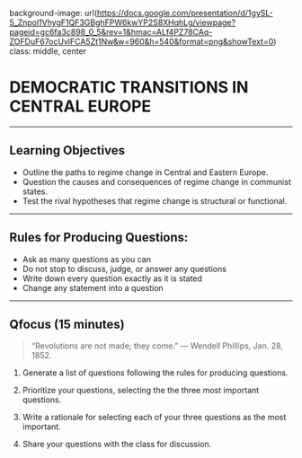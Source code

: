 background-image: url(https://docs.google.com/presentation/d/1gySL-5_Znpol1VhygF1QF3GBghFPW6kwYP2S8XHqhLg/viewpage?pageid=gc6fa3c898_0_5&rev=1&hmac=ALf4PZ78CAq-ZOFDuF67ocUvlFCA5Zt1Nw&w=960&h=540&format=png&showText=0)
class: middle, center

# DEMOCRATIC TRANSITIONS IN CENTRAL EUROPE

---

## Learning Objectives

* Outline the paths to regime change in Central and Eastern Europe.
* Question the causes and consequences of regime change in communist states.
* Test the rival hypotheses that regime change is structural or functional.

---

## Rules for Producing Questions:

* Ask as many questions as you can
* Do not stop to discuss, judge, or answer any questions
* Write down every question exactly as it is stated
* Change any statement into a question

---

## Qfocus (15 minutes)

>“Revolutions are not made; they come.” — Wendell Phillips, Jan. 28, 1852.

1. Generate a list of questions following the rules for producing questions.

2. Prioritize your questions, selecting the the three most important questions.

3. Write a rationale for selecting each of your three questions as the most important.

4. Share your questions with the class for discussion. 
